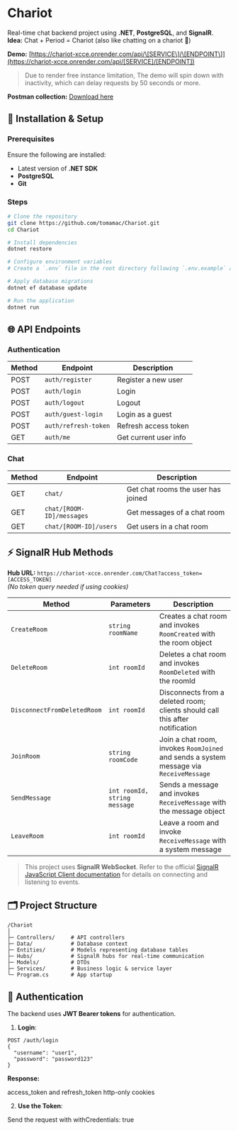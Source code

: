 # Chariot

Real-time chat backend project using **.NET**, **PostgreSQL**, and **SignalR**.\
**Idea:** Chat + Period = Chariot (also like chatting on a chariot 🙂)

**Demo:** [https://chariot-xcce.onrender.com/api/\[SERVICE\]/\[ENDPOINT\]](https://chariot-xcce.onrender.com/api/[SERVICE]/[ENDPOINT])
> Due to render free instance limitation, The demo will spin down with inactivity, which can delay requests by 50 seconds or more.

**Postman collection:** [Download here](https://drive.google.com/file/d/1EaGbFRrR4RRaQ1Zn56F5Ih_qEPifTaYh/view?usp=sharing)

## 🔧 Installation & Setup

### Prerequisites

Ensure the following are installed:

* Latest version of **.NET SDK**
* **PostgreSQL**
* **Git**

### Steps

```bash
# Clone the repository
git clone https://github.com/tomamac/Chariot.git
cd Chariot

# Install dependencies
dotnet restore

# Configure environment variables
# Create a `.env` file in the root directory following `.env.example` and set necessary variables

# Apply database migrations
dotnet ef database update

# Run the application
dotnet run
```

## 🌐 API Endpoints

### Authentication

| Method | Endpoint             | Description           |
| ------ | -------------------- | --------------------- |
| POST   | `auth/register`      | Register a new user   |
| POST   | `auth/login`         | Login                 |
| POST   | `auth/logout`        | Logout                |
| POST   | `auth/guest-login`   | Login as a guest      |
| POST   | `auth/refresh-token` | Refresh access token  |
| GET    | `auth/me`            | Get current user info |

### Chat

| Method | Endpoint                  | Description                        |
| ------ | ------------------------- | ---------------------------------- |
| GET    | `chat/`                   | Get chat rooms the user has joined |
| GET    | `chat/[ROOM-ID]/messages` | Get messages of a chat room        |
| GET    | `chat/[ROOM-ID]/users`    | Get users in a chat room           |

## ⚡ SignalR Hub Methods

**Hub URL:**
`https://chariot-xcce.onrender.com/Chat?access_token=[ACCESS_TOKEN]`\
*(No token query needed if using cookies)*

| Method                      | Parameters                   | Description                                                                            |
| --------------------------- | ---------------------------- | -------------------------------------------------------------------------------------- |
| `CreateRoom`                | `string roomName`            | Creates a chat room and invokes `RoomCreated` with the room object                     |
| `DeleteRoom`                | `int roomId`                 | Deletes a chat room and invokes `RoomDeleted` with the roomId                          |
| `DisconnectFromDeletedRoom` | `int roomId`                 | Disconnects from a deleted room; clients should call this after notification           |
| `JoinRoom`                  | `string roomCode`            | Join a chat room, invokes `RoomJoined` and sends a system message via `ReceiveMessage` |
| `SendMessage`               | `int roomId, string message` | Sends a message and invokes `ReceiveMessage` with the message object                   |
| `LeaveRoom`                 | `int roomId`                 | Leave a room and invoke `ReceiveMessage` with a system message                         |

> This project uses **SignalR WebSocket**.
> Refer to the official [SignalR JavaScript Client documentation](https://learn.microsoft.com/en-us/aspnet/core/signalr/javascript-client) for details on connecting and listening to events.

## 🗂️ Project Structure
```
/Chariot
│
├─ Controllers/     # API controllers
├─ Data/            # Database context
├─ Entities/        # Models representing database tables
├─ Hubs/            # SignalR hubs for real-time communication
├─ Models/          # DTOs
├─ Services/        # Business logic & service layer
└─ Program.cs       # App startup
```

## 🔐 Authentication

The backend uses **JWT Bearer tokens** for authentication.

1. **Login**:

```http
POST /auth/login
{
  "username": "user1",
  "password": "password123"
}
```

**Response:**

access_token and refresh_token http-only cookies

2. **Use the Token**:

Send the request with withCredentials: true
